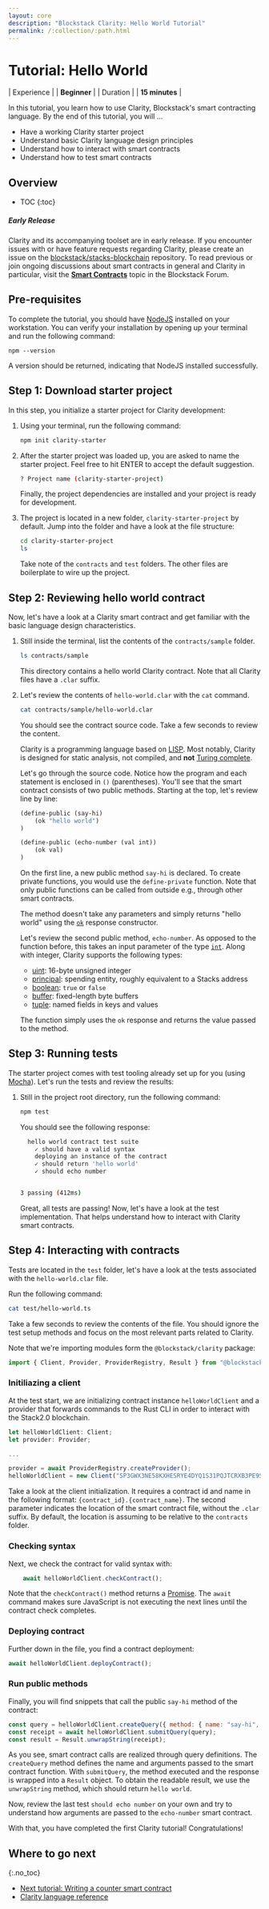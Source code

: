 ```yaml
---
layout: core
description: "Blockstack Clarity: Hello World Tutorial"
permalink: /:collection/:path.html
---
```

# Tutorial: Hello World

| Experience | | **Beginner**  |
| Duration | | **15 minutes** |

In this tutorial, you learn how to use Clarity, Blockstack's smart contracting language. By the end of this tutorial, you will ...

* Have a working Clarity starter project
* Understand basic Clarity language design principles
* Understand how to interact with smart contracts
* Understand how to test smart contracts

## Overview

* TOC
{:toc}

<div class="uk-card uk-card-default uk-card-body">
<h5>Early Release</h5>
<p>Clarity and its accompanying toolset are in early release. If you encounter issues with or have feature requests regarding Clarity, please create an issue on the <a href='https://github.com/blockstack/stacks-blockchain/issues' target='_blank'>blockstack/stacks-blockchain</a> repository. To read previous or join ongoing discussions about smart contracts in general and Clarity in particular, visit the <strong><a href='https://forum.blockstack.org/c/clarity' target='_blank'>Smart Contracts</a></strong> topic in the Blockstack Forum.
</p>
</div>

## Pre-requisites

To complete the tutorial, you should have [NodeJS](https://nodejs.org/en/download/) installed on your workstation. You can verify your installation by opening up your terminal and run the following command:

```shell
npm --version
```

A version should be returned, indicating that NodeJS installed successfully.

## Step 1: Download starter project

In this step, you initialize a starter project for Clarity development:

1. Using your terminal, run the following command:

    ```bash
    npm init clarity-starter
    ```

2. After the starter project was loaded up, you are asked to name the starter project. Feel free to hit ENTER to accept the default suggestion.

    ```bash
    ? Project name (clarity-starter-project)
    ```

    Finally, the project dependencies are installed and your project is ready for development.

3. The project is located in a new folder, `clarity-starter-project` by default. Jump into the folder and have a look at the file structure:

    ```bash
    cd clarity-starter-project
    ls
    ```

    Take note of the `contracts` and `test` folders. The other files are boilerplate to wire up the project.

## Step 2: Reviewing hello world contract

Now, let's have a look at a Clarity smart contract and get familiar with the basic language design characteristics.

1. Still inside the terminal, list the contents of the `contracts/sample` folder.

    ```bash
    ls contracts/sample
    ```

    This directory contains a hello world Clarity contract. Note that all Clarity files have a `.clar` suffix.

2. Let's review the contents of `hello-world.clar` with the `cat` command.

    ```bash
    cat contracts/sample/hello-world.clar
    ```

    You should see the contract source code. Take a few seconds to review the content.

    Clarity is a programming language based on [LISP](https://en.wikipedia.org/wiki/Lisp_(programming_language)). Most notably, Clarity is designed for static analysis, not compiled, and **not** [Turing complete](https://en.wikipedia.org/wiki/Turing_completeness).

    Let's go through the source code. Notice how the program and each statement is enclosed in `()` (parentheses). You'll see that the smart contract consists of two public methods. Starting at the top, let's review line by line:

    ```cl
    (define-public (say-hi)
        (ok "hello world")
    )

    (define-public (echo-number (val int))
        (ok val)
    )
    ```

    On the first line, a new public method `say-hi` is declared. To create private functions, you would use the `define-private` function. Note that only public functions can be called from outside e.g., through other smart contracts.

    The method doesn't take any parameters and simply returns "hello world" using the [`ok`](https://docs.blockstack.org/core/smart/clarityref#ok) response constructor.

    Let's review the second public method, `echo-number`. As opposed to the function before, this takes an input parameter of the type [`int`](https://docs.blockstack.org/core/smart/clarityref#int-type). Along with integer, Clarity supports the following types:
   * [uint](https://docs.blockstack.org/core/smart/clarityref#uint-type): 16-byte unsigned integer
   * [principal](https://docs.blockstack.org/core/smart/clarityref#principal-type): spending entity, roughly equivalent to a Stacks address
   * [boolean](https://docs.blockstack.org/core/smart/clarityref#bool-type): `true` or `false`
   * [buffer](https://docs.blockstack.org/core/smart/clarityref#buffer-type): fixed-length byte buffers
   * [tuple](https://docs.blockstack.org/core/smart/clarityref#tuple-type): named fields in keys and values

    The function simply uses the `ok` response and returns the value passed to the method.

## Step 3: Running tests

The starter project comes with test tooling already set up for you (using [Mocha](https://mochajs.org/)). Let's run the tests and review the results:

1. Still in the project root directory, run the following command:

    ```bash
    npm test
    ```

    You should see the following response:

    ```bash
      hello world contract test suite
        ✓ should have a valid syntax
        deploying an instance of the contract
        ✓ should return 'hello world'
        ✓ should echo number


    3 passing (412ms)
    ```

    Great, all tests are passing! Now, let's have a look at the test implementation. That helps understand how to interact with Clarity smart contracts.

## Step 4: Interacting with contracts

Tests are located in the `test` folder, let's have a look at the tests associated with the `hello-world.clar` file.

Run the following command:

```bash
cat test/hello-world.ts
```

Take a few seconds to review the contents of the file. You should ignore the test setup methods and focus on the most relevant parts related to Clarity.

Note that we're importing modules form the `@blockstack/clarity` package:

```js
import { Client, Provider, ProviderRegistry, Result } from "@blockstack/clarity";
```

### Initiliazing a client

At the test start, we are initializing contract instance `helloWorldClient` and a provider that forwards commands to the Rust CLI in order to interact with the Stack2.0 blockchain.

 ```js
 let helloWorldClient: Client;
let provider: Provider;

...

provider = await ProviderRegistry.createProvider();
helloWorldClient = new Client("SP3GWX3NE58KXHESRYE4DYQ1S31PQJTCRXB3PE9SB.hello-world", "sample/hello-world", provider);
```

Take a look at the client initialization. It requires a contract id and name in the following format: `{contract_id}.{contract_name}`. The second parameter indicates the location of the smart contract file, without the `.clar` suffix. By default, the location is assuming to be relative to the `contracts` folder.

### Checking syntax

Next, we check the contract for valid syntax with:

```js
    await helloWorldClient.checkContract();
```

Note that the `checkContract()` method returns a [Promise](https://developer.mozilla.org/en-US/docs/Web/JavaScript/Reference/Global_Objects/Promise). The `await` command makes sure JavaScript is not executing the next lines until the contract check completes.

### Deploying contract

Further down in the file, you find a contract deployment:

```js
await helloWorldClient.deployContract();
```

### Run public methods

Finally, you will find snippets that call the public `say-hi` method of the contract:

```js
const query = helloWorldClient.createQuery({ method: { name: "say-hi", args: [] } });
const receipt = await helloWorldClient.submitQuery(query);
const result = Result.unwrapString(receipt);
```

As you see, smart contract calls are realized through query definitions. The `createQuery` method defines the name and arguments passed to the smart contract function. With `submitQuery`, the method executed and the response is wrapped into a `Result` object. To obtain the readable result, we use the `unwrapString` method, which should return `hello world`.

Now, review the last test `should echo number` on your own and try to understand how arguments are passed to the `echo-number` smart contract.

With that, you have completed the first Clarity tutorial! Congratulations!

## Where to go next

{:.no_toc}

* <a href="tutorial-counter.html">Next tutorial: Writing a counter smart contract</a>
* <a href="clarityRef.html">Clarity language reference</a>

